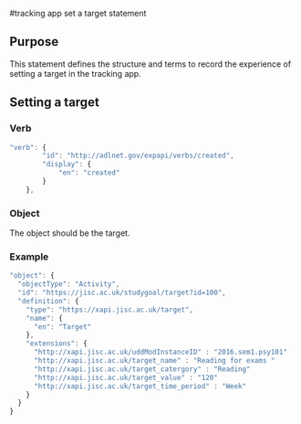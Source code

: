 #tracking app set a target statement

## Purpose
This statement defines the structure and terms to record the experience of setting a target in the tracking app. 

## Setting a target 

### Verb


``` javascript
"verb": {
        "id": "http://adlnet.gov/expapi/verbs/created",
        "display": {
            "en": "created"
        }
    },
```

### Object

The object should be the target.

### Example

``` javascript
"object": {
  "objectType": "Activity",
  "id": "https://jisc.ac.uk/studygoal/target?id=100",
  "definition": {
    "type": "https://xapi.jisc.ac.uk/target",
    "name": {
      "en": "Target"
    },
    "extensions": {
      "http://xapi.jisc.ac.uk/uddModInstanceID" : "2016.sem1.psy101"
      "http://xapi.jisc.ac.uk/target_name" : "Reading for exams "
      "http://xapi.jisc.ac.uk/target_catergory" : "Reading"
      "http://xapi.jisc.ac.uk/target_value" : "120"
      "http://xapi.jisc.ac.uk/target_time_period" : "Week"	
    }
  }
}
